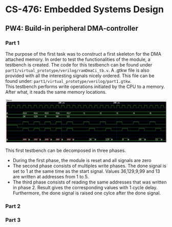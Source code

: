 # CS-476: Embedded Systems Design
## PW4: Build-in peripheral DMA-controller

### Part 1
The purpose of the first task was to construct a first skeleton for the DMA attached memory. In order to test the functionalities of the module, a testbench is created. The code for this testbench can be found under `part1/virtual_prototype/verilog/ramDmaCi_tb.v`. A .gtkw file is also provided with all the interesting signals nicely ordered. This file can be found under: `part1/virtual_prototype/verilog/part1.gtkw`. \
This testbench performs write operations initiated by the CPU to a memory. After what, it reads the same memory locations.

![img_tb1](./ressources/tb_part1.png)

This first testbench can be decomposed in three phases.
* During the first phase, the module is reset and all signals are zero
* The second phase consists of multiples write phases. The done signal is set to 1 at the same time as the start signal. Values 36,129,9,99 and 13 are written at addresses from 1 to 5.
* The third phase consists of reading the same addresses that was written in phase 2. Result gives the corresponding values with 1 cycle delay. Furthermore, the done signal is raised one cylce after the done signal.

### Part 2

### Part 3